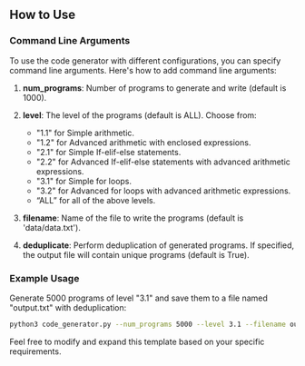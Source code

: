 
## How to Use

### Command Line Arguments

To use the code generator with different configurations, you can specify command line arguments. Here's how to add command line arguments:

1. **num_programs**: Number of programs to generate and write (default is 1000).
2. **level**: The level of the programs (default is ALL). Choose from:
   - "1.1" for Simple arithmetic.
   - "1.2" for Advanced arithmetic with enclosed expressions.
   - "2.1" for Simple If-elif-else statements.
   - "2.2" for Advanced If-elif-else statements with advanced arithmetic expressions.
   - "3.1" for Simple for loops.
   - "3.2" for Advanced for loops with advanced arithmetic expressions.
   - “ALL” for all of the above levels.

3. **filename**: Name of the file to write the programs (default is 'data/data.txt').

4. **deduplicate**: Perform deduplication of generated programs. If specified, the output file will contain unique programs (default is True).

### Example Usage

Generate 5000 programs of level "3.1" and save them to a file named "output.txt" with deduplication:

```bash
python3 code_generator.py --num_programs 5000 --level 3.1 --filename output.txt --deduplicate
```


Feel free to modify and expand this template based on your specific requirements.

